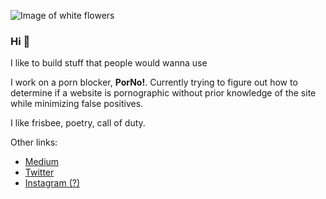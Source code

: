 ![Image of white flowers](/ocean.png)

















### Hi 🥰

I like to build stuff that people would wanna use

I work on a porn blocker, **PorNo!**. Currently trying to figure out how to determine if a website is pornographic without prior knowledge of the site
 while minimizing false positives.
 
I like frisbee, poetry, call of duty.

Other links:
* [Medium](https://vivekbhookya.medium.com/)
* [Twitter](https://twitter.com/mrvivacious_)
* [Instagram (?)](https://www.instagram.com/mrvivacious/)


<!--
**mrvivacious/mrvivacious** is a ✨ _special_ ✨ repository because its `README.md` (this file) appears on your GitHub profile.

Here are some ideas to get you started:

- 🔭 I’m currently working on ...
- 🌱 I’m currently learning ...
- 👯 I’m looking to collaborate on ...
- 🤔 I’m looking for help with ...
- 💬 Ask me about ...
- 📫 How to reach me: ...
- 😄 Pronouns: ...
- ⚡ Fun fact: ...
-->
